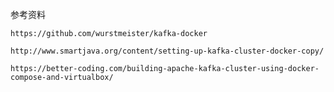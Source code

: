 参考资料

``https://github.com/wurstmeister/kafka-docker``

``http://www.smartjava.org/content/setting-up-kafka-cluster-docker-copy/``

``https://better-coding.com/building-apache-kafka-cluster-using-docker-compose-and-virtualbox/``
